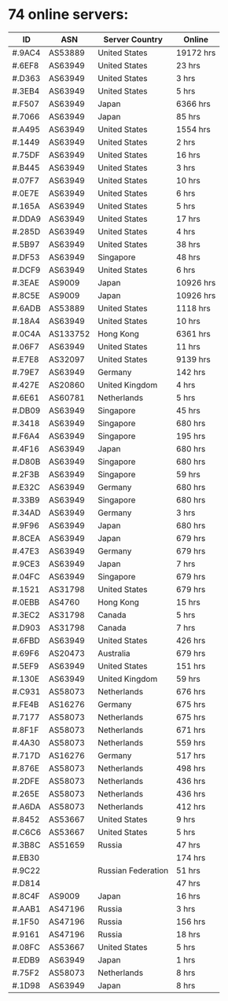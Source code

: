 # 74 online servers:

| ID | ASN | Server Country | Online |
| ------ | ------ | ------ | ------ |
| #.9AC4 | AS53889 | United States | 19172 hrs |
| #.6EF8 | AS63949 | United States | 23 hrs |
| #.D363 | AS63949 | United States | 3 hrs |
| #.3EB4 | AS63949 | United States | 5 hrs |
| #.F507 | AS63949 | Japan | 6366 hrs |
| #.7066 | AS63949 | Japan | 85 hrs |
| #.A495 | AS63949 | United States | 1554 hrs |
| #.1449 | AS63949 | United States | 2 hrs |
| #.75DF | AS63949 | United States | 16 hrs |
| #.B445 | AS63949 | United States | 3 hrs |
| #.07F7 | AS63949 | United States | 10 hrs |
| #.0E7E | AS63949 | United States | 6 hrs |
| #.165A | AS63949 | United States | 5 hrs |
| #.DDA9 | AS63949 | United States | 17 hrs |
| #.285D | AS63949 | United States | 4 hrs |
| #.5B97 | AS63949 | United States | 38 hrs |
| #.DF53 | AS63949 | Singapore | 48 hrs |
| #.DCF9 | AS63949 | United States | 6 hrs |
| #.3EAE | AS9009 | Japan | 10926 hrs |
| #.8C5E | AS9009 | Japan | 10926 hrs |
| #.6ADB | AS53889 | United States | 1118 hrs |
| #.18A4 | AS63949 | United States | 10 hrs |
| #.0C4A | AS133752 | Hong Kong | 6361 hrs |
| #.06F7 | AS63949 | United States | 11 hrs |
| #.E7E8 | AS32097 | United States | 9139 hrs |
| #.79E7 | AS63949 | Germany | 142 hrs |
| #.427E | AS20860 | United Kingdom | 4 hrs |
| #.6E61 | AS60781 | Netherlands | 5 hrs |
| #.DB09 | AS63949 | Singapore | 45 hrs |
| #.3418 | AS63949 | Singapore | 680 hrs |
| #.F6A4 | AS63949 | Singapore | 195 hrs |
| #.4F16 | AS63949 | Japan | 680 hrs |
| #.D80B | AS63949 | Singapore | 680 hrs |
| #.2F3B | AS63949 | Singapore | 59 hrs |
| #.E32C | AS63949 | Germany | 680 hrs |
| #.33B9 | AS63949 | Singapore | 680 hrs |
| #.34AD | AS63949 | Germany | 3 hrs |
| #.9F96 | AS63949 | Japan | 680 hrs |
| #.8CEA | AS63949 | Japan | 679 hrs |
| #.47E3 | AS63949 | Germany | 679 hrs |
| #.9CE3 | AS63949 | Japan | 7 hrs |
| #.04FC | AS63949 | Singapore | 679 hrs |
| #.1521 | AS31798 | United States | 679 hrs |
| #.0EBB | AS4760 | Hong Kong | 15 hrs |
| #.3EC2 | AS31798 | Canada | 5 hrs |
| #.D903 | AS31798 | Canada | 7 hrs |
| #.6FBD | AS63949 | United States | 426 hrs |
| #.69F6 | AS20473 | Australia | 679 hrs |
| #.5EF9 | AS63949 | United States | 151 hrs |
| #.130E | AS63949 | United Kingdom | 59 hrs |
| #.C931 | AS58073 | Netherlands | 676 hrs |
| #.FE4B | AS16276 | Germany | 675 hrs |
| #.7177 | AS58073 | Netherlands | 675 hrs |
| #.8F1F | AS58073 | Netherlands | 671 hrs |
| #.4A30 | AS58073 | Netherlands | 559 hrs |
| #.717D | AS16276 | Germany | 517 hrs |
| #.876E | AS58073 | Netherlands | 498 hrs |
| #.2DFE | AS58073 | Netherlands | 436 hrs |
| #.265E | AS58073 | Netherlands | 436 hrs |
| #.A6DA | AS58073 | Netherlands | 412 hrs |
| #.8452 | AS53667 | United States | 9 hrs |
| #.C6C6 | AS53667 | United States | 5 hrs |
| #.3B8C | AS51659 | Russia | 47 hrs |
| #.EB30 |  |  | 174 hrs |
| #.9C22 |  | Russian Federation | 51 hrs |
| #.D814 |  |  | 47 hrs |
| #.8C4F | AS9009 | Japan | 16 hrs |
| #.AAB1 | AS47196 | Russia | 3 hrs |
| #.1F50 | AS47196 | Russia | 156 hrs |
| #.9161 | AS47196 | Russia | 18 hrs |
| #.08FC | AS53667 | United States | 5 hrs |
| #.EDB9 | AS63949 | Japan | 1 hrs |
| #.75F2 | AS58073 | Netherlands | 8 hrs |
| #.1D98 | AS63949 | Japan | 8 hrs |

